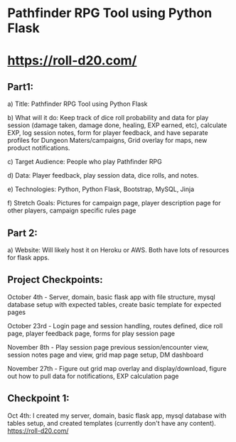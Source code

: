 # Pathfinder RPG Tool using Python Flask
# https://roll-d20.com/


## Part1:

a)	Title: Pathfinder RPG Tool using Python Flask

b)	What will it do: Keep track of dice roll probability and data for play session 
(damage taken, damage done, healing, EXP earned, etc), calculate EXP, log session notes, 
form for player feedback, and have separate profiles for Dungeon Maters/campaigns, Grid 
overlay for maps, new product notifications.

c)	Target Audience: People who play Pathfinder RPG

d)	Data: Player feedback, play session data, dice rolls, and notes.

e)	Technologies: Python, Python Flask, Bootstrap, MySQL, Jinja

f)	Stretch Goals: Pictures for campaign page, player description page for other players, campaign specific rules page

## Part 2:

a)	Website: Will likely host it on Heroku or AWS. Both have lots of resources for flask apps.



## Project Checkpoints:

October 4th - Server, domain, basic flask app with file structure, mysql database setup with expected tables, create basic template for expected pages

October 23rd - Login page and session handling, routes defined, dice roll page, player feedback page, forms for play session page 

November 8th - Play session page previous session/encounter view, session notes page and view, grid map page setup, DM dashboard

November 27th - Figure out grid map overlay and display/download, figure out how to pull data for notifications, EXP calculation page 


## Checkpoint 1:
Oct 4th: I created my server, domain, basic flask app, mysql database with tables setup, and created templates (currently don't have any content). https://roll-d20.com/
